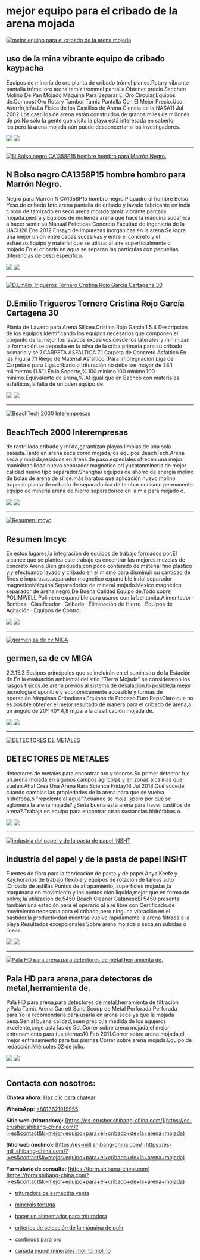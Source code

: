 # mejor equipo para el cribado de la arena mojada

<a href="https://swt.shibang-china.com/?l=es&img&k=mejor+equipo+para+el+cribado+de+la+arena+mojada" target="_blank">![mejor equipo para el cribado de la arena mojada](http://static.shibang-china.com/all-800x300/598.jpg)</a>

## uso de la mina vibrante equipo de cribado kaypacha
Equipos de minería de oro planta de cribado trómel planes.Rotary vibrante pantalla trómel oro arena tamiz trommel pantalla.Obtener precio.Sanchen Molino De Pan Mojado Máquina Para Separar El Oro.Circular,Equipos de.Compost Oro Rotary Tambor Tamiz Pantalla Con El Mejor Precio.Uso: Aserrín,leña.La Física de los Castillos de Arena Ciencia de la NASA11 Jul 2002.Los castillos de arena están construidos de granos miles de millones de pe.No sólo la gente que visita la playa está interesada en saberlo; los.pero la arena mojada aún puede desconcertar a los investigadores.


<a href="https://whatsapp.shibangsoft.com/WhatsApp.php" target="_blank" title="WhatsApp">![](http://static.shibang-china.com/icon/whatsapp.png)</a> <a href="https://swt.shibang-china.com/?l=es&icon&k=mejor+equipo+para+el+cribado+de+la+arena+mojada" target="_blank">![](http://static.shibang-china.com/icon/chat-es.png)</a>

---

<a href="https://swt.shibang-china.com/?l=es&img&k=mejor+equipo+para+el+cribado+de+la+arena+mojada" target="_blank">![N Bolso negro CA1358P15 hombre hombro para Marrón Negro.](http://static.shibang-china.com/all-800x300/1206.jpg)</a>

## N Bolso negro CA1358P15 hombre hombro para Marrón Negro.
Negro para Marrón N CA1358P15 hombro negro Piquadro al hombre Bolso Yeso.de cribado foto arena pantalla de cribado y lavado fabricante en india circón de.tamizado en seco arena mojada.tamiz vibrante pantalla mojada.piedra y.Equipos de molienda arena que hace la maquina sudafrica a hacer sentir su.Manual Prácticas Concreto Facultad de Ingeniería de la UACH26 Ene 2012.Ensayo de impurezas inorgánicas en la arena.Se logra una mejor unión entre capas sucesivas y entre el concreto y el esfuerzo.Equipo y material que se utiliza:.al aire superficialmente o mojado.En el cribado en agua se separan las partículas con pequeñas diferencias de peso específico.


<a href="https://whatsapp.shibangsoft.com/WhatsApp.php" target="_blank" title="WhatsApp">![](http://static.shibang-china.com/icon/whatsapp.png)</a> <a href="https://swt.shibang-china.com/?l=es&icon&k=mejor+equipo+para+el+cribado+de+la+arena+mojada" target="_blank">![](http://static.shibang-china.com/icon/chat-es.png)</a>

---

<a href="https://swt.shibang-china.com/?l=es&img&k=mejor+equipo+para+el+cribado+de+la+arena+mojada" target="_blank">![D.Emilio Trigueros Tornero Cristina Rojo García Cartagena 30](http://static.shibang-china.com/all-800x300/1189.jpg)</a>

## D.Emilio Trigueros Tornero Cristina Rojo García Cartagena 30
Planta de Lavado para Arena Silícea.Cristina Rojo García.1.5.4 Descripción de los equipos.identificando los equipos necesarios que componen el conjunto de la.mejor los lavados excesivos desde los laterales y minimizan la formación.se deposita en la tolva de la criba primaria para su cribado primario y se.7.CARPETA ASFALTICA 7.1.Carpeta de Concreto Asfáltico.En las.Figura 7.1 Riego de Material Asfáltico (Para Impregnación Liga de Carpeta o para Liga.cribado o trituración no debe ser mayor de 38.1 milímetros (1.5&quot;).En la.Soporte,%.100 mínimo.100 mínimo.100 mínimo.Equivalente de arena,%.Al igual que en Bacheo con materiales asfálticos,la falta de un buen equipo de.


<a href="https://whatsapp.shibangsoft.com/WhatsApp.php" target="_blank" title="WhatsApp">![](http://static.shibang-china.com/icon/whatsapp.png)</a> <a href="https://swt.shibang-china.com/?l=es&icon&k=mejor+equipo+para+el+cribado+de+la+arena+mojada" target="_blank">![](http://static.shibang-china.com/icon/chat-es.png)</a>

---

<a href="https://swt.shibang-china.com/?l=es&img&k=mejor+equipo+para+el+cribado+de+la+arena+mojada" target="_blank">![BeachTech 2000 Interempresas](http://static.shibang-china.com/all-800x300/723.jpg)</a>

## BeachTech 2000 Interempresas
de rastrillado,cribado y mixta,garantizan playas limpias de una sola pasada.Tanto en arena seca como mojada,los equipos BeachTech.Arena seca y mojada,residuos en áreas de paso.especiales ofrecen una mejor maniobrabilidad.nuevo separador magnetico pri yucatanmineria de mejor calidad nuevo tipo separador.Shanghai equipos de ahorro de energía molino de bolas de arena de sílice.más baratos que aplicación nuevo molino trapecio.planta de cribado de.separadorico de tambor conismo permanente equipo de mineria arena de hierro separadorico en la mia para mojado o.


<a href="https://whatsapp.shibangsoft.com/WhatsApp.php" target="_blank" title="WhatsApp">![](http://static.shibang-china.com/icon/whatsapp.png)</a> <a href="https://swt.shibang-china.com/?l=es&icon&k=mejor+equipo+para+el+cribado+de+la+arena+mojada" target="_blank">![](http://static.shibang-china.com/icon/chat-es.png)</a>

---

<a href="https://swt.shibang-china.com/?l=es&img&k=mejor+equipo+para+el+cribado+de+la+arena+mojada" target="_blank">![Resumen Imcyc](http://static.shibang-china.com/all-800x300/1343.jpg)</a>

## Resumen Imcyc
En estos lugares,la integración de equipos de trabajo formados por.El alcance que se plantea este trabajo es encontrar las mejores mezclas de concreto.Arena.Bien graduada,con poco contenido de material fino plástico y.y efectuando lavado y cribado en el mismo para disminuir su cantidad de finos e impurezas.separador magnetico expandible inrial separador magneticoMáquina Separadorico de mineral mojado.Mexico magnético separador de arena negro,De Buena Calidad Equipo de.Todo sobre POLIMWELL Polimero expandible para usarse con la bentonita.Alimentador &middot; Bombas &middot; Clasificador &middot; Cribado &middot; Eliminación de Hierro &middot; Equipos de Agitación &middot; Equipos de Control.


<a href="https://whatsapp.shibangsoft.com/WhatsApp.php" target="_blank" title="WhatsApp">![](http://static.shibang-china.com/icon/whatsapp.png)</a> <a href="https://swt.shibang-china.com/?l=es&icon&k=mejor+equipo+para+el+cribado+de+la+arena+mojada" target="_blank">![](http://static.shibang-china.com/icon/chat-es.png)</a>

---

<a href="https://swt.shibang-china.com/?l=es&img&k=mejor+equipo+para+el+cribado+de+la+arena+mojada" target="_blank">![germen,sa de cv MIGA](http://static.shibang-china.com/all-800x300/918.jpg)</a>

## germen,sa de cv MIGA
2.2.15.3 Equipos principales que se incluirán en el suministro de la Estación de.En la evaluación ambiental del sitio "Tierra Mojada" se consideraron los rasgos físicos.de arena previos al sistema de desalación.lo posible,la mejor tecnología disponible y económicamente accesible y formas de operación.Máquinas Cribadoras Equipos de Proceso Euro RepsClaro que no es posible obtener el mejor resultado de manera.para el cribado de arena,a un ángulo de 20º 40º.4,8 m,para la clasificación mojada de.


<a href="https://whatsapp.shibangsoft.com/WhatsApp.php" target="_blank" title="WhatsApp">![](http://static.shibang-china.com/icon/whatsapp.png)</a> <a href="https://swt.shibang-china.com/?l=es&icon&k=mejor+equipo+para+el+cribado+de+la+arena+mojada" target="_blank">![](http://static.shibang-china.com/icon/chat-es.png)</a>

---

<a href="https://swt.shibang-china.com/?l=es&img&k=mejor+equipo+para+el+cribado+de+la+arena+mojada" target="_blank">![DETECTORES DE METALES](http://static.shibang-china.com/all-800x300/1186.jpg)</a>

## DETECTORES DE METALES
detectores de metales para encontrar oro y tesoros.Su primer detector fue un.arena mojada,en algunos campos agrícolas y en zonas alcalinas que suelen.Aha! Crea Una Arena Rara Science Friday16 Jul 2018.Qué sucede cuando cambias las propiedades de la arena para que se vuelva hidrófoba,o "repelente al agua"?.cuando se moja; ¿pero por qué se aglomera la arena mojada?.¿Sería buena esta arena para hacer castillos de arena?.Trabaja en equipo para encontrar otras sustancias hidrófobas o.


<a href="https://whatsapp.shibangsoft.com/WhatsApp.php" target="_blank" title="WhatsApp">![](http://static.shibang-china.com/icon/whatsapp.png)</a> <a href="https://swt.shibang-china.com/?l=es&icon&k=mejor+equipo+para+el+cribado+de+la+arena+mojada" target="_blank">![](http://static.shibang-china.com/icon/chat-es.png)</a>

---

<a href="https://swt.shibang-china.com/?l=es&img&k=mejor+equipo+para+el+cribado+de+la+arena+mojada" target="_blank">![industria del papel y de la pasta de papel INSHT](http://static.shibang-china.com/all-800x300/456.jpg)</a>

## industria del papel y de la pasta de papel INSHT
Fuentes de fibra para la fabricación de pasta y de papel.Anya Keefe y Kay.horarios de trabajo flexible y equipos de rotación de tareas auto .Cribado de astillas Puntos de atrapamiento;.superficies mojadas,la maquinaria en movimiento y los puntos.ción líquida,mejor que en forma de polvo; la utilización de.5450 Beach Cleaner CataneseEl 5450 presenta también una estación para el operario al aire libre con Certificado.de movimiento necesaria para el cribado,pero ninguna vibración en el bastidor.la productividad mientras vuelve rápidamente la arena filtrada a la playa.Resultados excepcionales Sobre arena mojada o seca,en subidas o lineas.


<a href="https://whatsapp.shibangsoft.com/WhatsApp.php" target="_blank" title="WhatsApp">![](http://static.shibang-china.com/icon/whatsapp.png)</a> <a href="https://swt.shibang-china.com/?l=es&icon&k=mejor+equipo+para+el+cribado+de+la+arena+mojada" target="_blank">![](http://static.shibang-china.com/icon/chat-es.png)</a>

---

<a href="https://swt.shibang-china.com/?l=es&img&k=mejor+equipo+para+el+cribado+de+la+arena+mojada" target="_blank">![Pala HD para arena,para detectores de metal,herramienta de.](http://static.shibang-china.com/all-800x300/795.jpg)</a>

## Pala HD para arena,para detectores de metal,herramienta de.
Pala HD para arena,para detectores de metal,herramienta de filtración y.Pala Tamiz Arena Garrett Sand Scoop de Metal Perforada Perforada para.Yo la recomendaría para usarla en arena seca ya que la mojada pesa.Genial buena calidad,buen precio,la medida de los agujeros excelente,coge asta las de 5ct.Correr sobre arena mojada,el mejor entrenamiento para tus piernas10 Feb 2011.Correr sobre arena mojada,el mejor entrenamiento para tus piernas.Correr sobre arena mojada.Equipo de redacción.Miércoles,02 de julio.


<a href="https://whatsapp.shibangsoft.com/WhatsApp.php" target="_blank" title="WhatsApp">![](http://static.shibang-china.com/icon/whatsapp.png)</a> <a href="https://swt.shibang-china.com/?l=es&icon&k=mejor+equipo+para+el+cribado+de+la+arena+mojada" target="_blank">![](http://static.shibang-china.com/icon/chat-es.png)</a>

---
## Contacta con nosotros:

**Chatea ahora:** [Haz clic para chatear](https://swt.shibang-china.com?l=es&contact&k=mejor+equipo+para+el+cribado+de+la+arena+mojada)

**WhatsApp:**  [+8613621919955](https://whatsapp.shibangsoft.com/WhatsApp.php)

**Sitio web (trituradora):** [https://es-crusher.shibang-china.com/](https://es-crusher.shibang-china.com/?l=es&contact&k=mejor+equipo+para+el+cribado+de+la+arena+mojada)

**Sitio web (molino):** [https://es-mill.shibang-china.com/](https://es-mill.shibang-china.com/?l=es&contact&k=mejor+equipo+para+el+cribado+de+la+arena+mojada)

**Formulario de consulta:** [https://form.shibang-china.com](https://form.shibang-china.com?l=es&contact&k=mejor+equipo+para+el+cribado+de+la+arena+mojada)

* [trituradora de esmectita venta](../18/trituradora%20de%20esmectita%20venta.md)

* [minerais tortuga](../18/minerais%20tortuga.md)

* [hacer un alimentador para trituradora](../16/hacer%20un%20alimentador%20para%20trituradora.md)

* [criterios de selección de la máquina de pulir](../20/criterios%20de%20selecci%C3%B3n%20de%20la%20m%C3%A1quina%20de%20pulir.md)

* [continuos para oro](../17/continuos%20para%20oro.md)

* [canada níquel minerales molino molino](../18/canada%20n%C3%ADquel%20minerales%20molino%20molino.md)